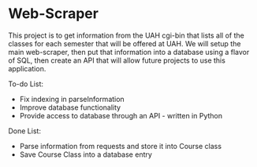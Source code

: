 # Web-Scraper

This project is to get information from the UAH cgi-bin that lists all of the classes for each semester that will be offered at UAH. We will setup the main web-scraper, then put that information into a database using a flavor of SQL, then create an API that will allow future projects to use this application.

To-do List:
* Fix indexing in parseInformation
* Improve database functionality
* Provide access to database through an API - written in Python

Done List:
* Parse information from requests and store it into Course class
* Save Course Class into a database entry

